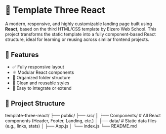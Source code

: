 # 🧱 Template Three React

A modern, responsive, and highly customizable landing page built using **React**, based on the third HTML/CSS template by Elzero Web School. This project transforms the static template into a fully component-based React structure, ideal for learning or reusing across similar frontend projects.

## 🚀 Features

- ✅ Fully responsive layout
- ⚛️ Modular React components
- 🧭 Organized folder structure
- 🎨 Clean and reusable styles
- 🔌 Easy to integrate or extend

## 📁 Project Structure

template-three-react/
├── public/ 
    ├── src/ │
       ├── Components/ # All React components (Header, Footer, Landing, etc.) │ 
    ├── data/ # Static data files (e.g., links, stats) │ 
    ├── App.js │ └── index.js └── README.md
